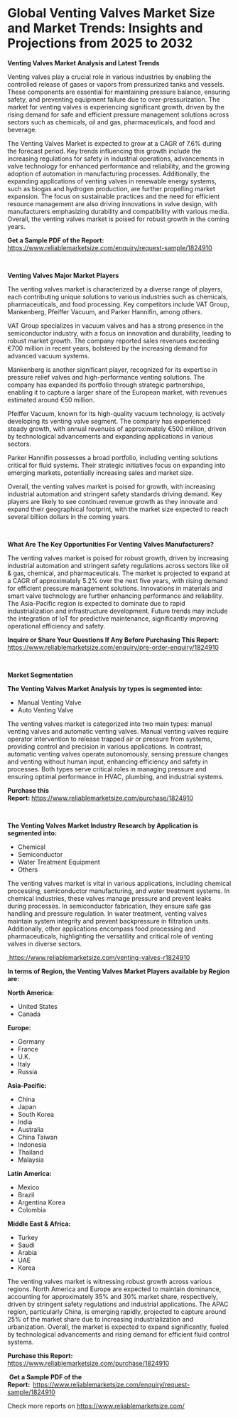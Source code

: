 <p><h1>Global Venting Valves Market Size and Market Trends: Insights and Projections from 2025 to 2032</h1></p><p><strong>Venting Valves Market Analysis and Latest Trends</strong></p>
<p><p>Venting valves play a crucial role in various industries by enabling the controlled release of gases or vapors from pressurized tanks and vessels. These components are essential for maintaining pressure balance, ensuring safety, and preventing equipment failure due to over-pressurization. The market for venting valves is experiencing significant growth, driven by the rising demand for safe and efficient pressure management solutions across sectors such as chemicals, oil and gas, pharmaceuticals, and food and beverage.</p><p>The Venting Valves Market is expected to grow at a CAGR of 7.6% during the forecast period. Key trends influencing this growth include the increasing regulations for safety in industrial operations, advancements in valve technology for enhanced performance and reliability, and the growing adoption of automation in manufacturing processes. Additionally, the expanding applications of venting valves in renewable energy systems, such as biogas and hydrogen production, are further propelling market expansion. The focus on sustainable practices and the need for efficient resource management are also driving innovations in valve design, with manufacturers emphasizing durability and compatibility with various media. Overall, the venting valves market is poised for robust growth in the coming years.</p></p>
<p><strong>Get a Sample PDF of the Report:&nbsp;</strong> <a href="https://www.reliablemarketsize.com/enquiry/request-sample/1824910?utm_campaign=1884&utm_medium=2&utm_source=Github&utm_content=ia&utm_term=18022025&utm_id=venting-valves">https://www.reliablemarketsize.com/enquiry/request-sample/1824910</a></p>
<p>&nbsp;</p>
<p><strong>Venting Valves Major Market Players</strong></p>
<p><p>The venting valves market is characterized by a diverse range of players, each contributing unique solutions to various industries such as chemicals, pharmaceuticals, and food processing. Key competitors include VAT Group, Mankenberg, Pfeiffer Vacuum, and Parker Hannifin, among others. </p><p>VAT Group specializes in vacuum valves and has a strong presence in the semiconductor industry, with a focus on innovation and durability, leading to robust market growth. The company reported sales revenues exceeding €700 million in recent years, bolstered by the increasing demand for advanced vacuum systems.</p><p>Mankenberg is another significant player, recognized for its expertise in pressure relief valves and high-performance venting solutions. The company has expanded its portfolio through strategic partnerships, enabling it to capture a larger share of the European market, with revenues estimated around €50 million.</p><p>Pfeiffer Vacuum, known for its high-quality vacuum technology, is actively developing its venting valve segment. The company has experienced steady growth, with annual revenues of approximately €500 million, driven by technological advancements and expanding applications in various sectors.</p><p>Parker Hannifin possesses a broad portfolio, including venting solutions critical for fluid systems. Their strategic initiatives focus on expanding into emerging markets, potentially increasing sales and market size. </p><p>Overall, the venting valves market is poised for growth, with increasing industrial automation and stringent safety standards driving demand. Key players are likely to see continued revenue growth as they innovate and expand their geographical footprint, with the market size expected to reach several billion dollars in the coming years.</p></p>
<p>&nbsp;</p>
<p><strong>What Are The Key Opportunities For Venting Valves Manufacturers?</strong></p>
<p><p>The venting valves market is poised for robust growth, driven by increasing industrial automation and stringent safety regulations across sectors like oil & gas, chemical, and pharmaceuticals. The market is projected to expand at a CAGR of approximately 5.2% over the next five years, with rising demand for efficient pressure management solutions. Innovations in materials and smart valve technology are further enhancing performance and reliability. The Asia-Pacific region is expected to dominate due to rapid industrialization and infrastructure development. Future trends may include the integration of IoT for predictive maintenance, significantly improving operational efficiency and safety.</p></p>
<p><strong>Inquire or Share Your Questions If Any Before Purchasing This Report:</strong> <a href="https://www.reliablemarketsize.com/enquiry/pre-order-enquiry/1824910?utm_campaign=1884&utm_medium=2&utm_source=Github&utm_content=ia&utm_term=18022025&utm_id=venting-valves">https://www.reliablemarketsize.com/enquiry/pre-order-enquiry/1824910</a></p>
<p>&nbsp;</p>
<p><strong>Market Segmentation</strong></p>
<p><strong>The Venting Valves Market Analysis by types is segmented into:</strong></p>
<p><ul><li>Manual Venting Valve</li><li>Auto Venting Valve</li></ul></p>
<p><p>The venting valves market is categorized into two main types: manual venting valves and automatic venting valves. Manual venting valves require operator intervention to release trapped air or pressure from systems, providing control and precision in various applications. In contrast, automatic venting valves operate autonomously, sensing pressure changes and venting without human input, enhancing efficiency and safety in processes. Both types serve critical roles in managing pressure and ensuring optimal performance in HVAC, plumbing, and industrial systems.</p></p>
<p><strong>Purchase this Report:&nbsp;</strong><a href="https://www.reliablemarketsize.com/purchase/1824910?utm_campaign=1884&utm_medium=2&utm_source=Github&utm_content=ia&utm_term=18022025&utm_id=venting-valves">https://www.reliablemarketsize.com/purchase/1824910</a></p>
<p>&nbsp;</p>
<p><strong>The Venting Valves Market Industry Research by Application is segmented into:</strong></p>
<p><ul><li>Chemical</li><li>Semiconductor</li><li>Water Treatment Equipment</li><li>Others</li></ul></p>
<p><p>The venting valves market is vital in various applications, including chemical processing, semiconductor manufacturing, and water treatment systems. In chemical industries, these valves manage pressure and prevent leaks during processes. In semiconductor fabrication, they ensure safe gas handling and pressure regulation. In water treatment, venting valves maintain system integrity and prevent backpressure in filtration units. Additionally, other applications encompass food processing and pharmaceuticals, highlighting the versatility and critical role of venting valves in diverse sectors.</p></p>
<p><a href="https://www.reliablemarketsize.com/venting-valves-r1824910?utm_campaign=1884&utm_medium=2&utm_source=Github&utm_content=ia&utm_term=18022025&utm_id=venting-valves">&nbsp;https://www.reliablemarketsize.com/venting-valves-r1824910</a></p>
<p><strong>In terms of Region, the Venting Valves Market Players available by Region are:</strong></p>
<p>
    <p> <strong> North America: </strong>
        <ul>
            <li>United States</li>
            <li>Canada</li>
        </ul>
        </p> 
    <p> <strong> Europe: </strong>
        <ul>
            <li>Germany</li>
            <li>France</li>
            <li>U.K.</li>
            <li>Italy</li>
            <li>Russia</li>
        </ul>
        </p> 
    <p> <strong> Asia-Pacific: </strong>
        <ul>
            <li>China</li>
            <li>Japan</li>
            <li>South Korea</li>
            <li>India</li>
            <li>Australia</li>
            <li>China Taiwan</li>
            <li>Indonesia</li>
            <li>Thailand</li>
            <li>Malaysia</li>
        </ul>
        </p> 
    <p> <strong> Latin America: </strong>
        <ul>
            <li>Mexico</li>
            <li>Brazil</li>
            <li>Argentina Korea</li>
            <li>Colombia</li>
        </ul>
        </p> 
    <p> <strong> Middle East & Africa: </strong>
        <ul>
            <li>Turkey</li>
            <li>Saudi</li>
            <li>Arabia</li>
            <li>UAE</li>
            <li>Korea</li>
        </ul>
    </p>
    </p>
<p><p>The venting valves market is witnessing robust growth across various regions. North America and Europe are expected to maintain dominance, accounting for approximately 35% and 30% market share, respectively, driven by stringent safety regulations and industrial applications. The APAC region, particularly China, is emerging rapidly, projected to capture around 25% of the market share due to increasing industrialization and urbanization. Overall, the market is expected to expand significantly, fueled by technological advancements and rising demand for efficient fluid control systems.</p></p>
<p><strong>Purchase this Report: </strong><a href="https://www.reliablemarketsize.com/purchase/1824910?utm_campaign=1884&utm_medium=2&utm_source=Github&utm_content=ia&utm_term=18022025&utm_id=venting-valves">https://www.reliablemarketsize.com/purchase/1824910</a></p>
<p>&nbsp;<strong>Get a Sample PDF of the Report:&nbsp;&nbsp;</strong><a href="https://www.reliablemarketsize.com/enquiry/request-sample/1824910?utm_campaign=1884&utm_medium=2&utm_source=Github&utm_content=ia&utm_term=18022025&utm_id=venting-valves">https://www.reliablemarketsize.com/enquiry/request-sample/1824910</a></p>
<p><strong></strong></p>
<p>Check more reports on <a href="https://www.reliablemarketsize.com/?utm_campaign=1884&utm_medium=2&utm_source=Github&utm_content=ia&utm_term=18022025&utm_id=venting-valves">https://www.reliablemarketsize.com/</a></p>